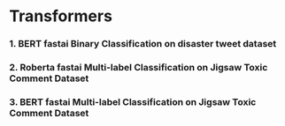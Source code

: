 # Transformers   

### 1. BERT fastai Binary Classification on disaster tweet dataset   

### 2. Roberta fastai Multi-label Classification on Jigsaw Toxic Comment Dataset

### 3. BERT fastai Multi-label Classification on Jigsaw Toxic Comment Dataset